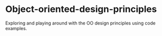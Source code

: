 # Object-oriented-design-principles
Exploring and playing around with the OO design principles using code examples.

